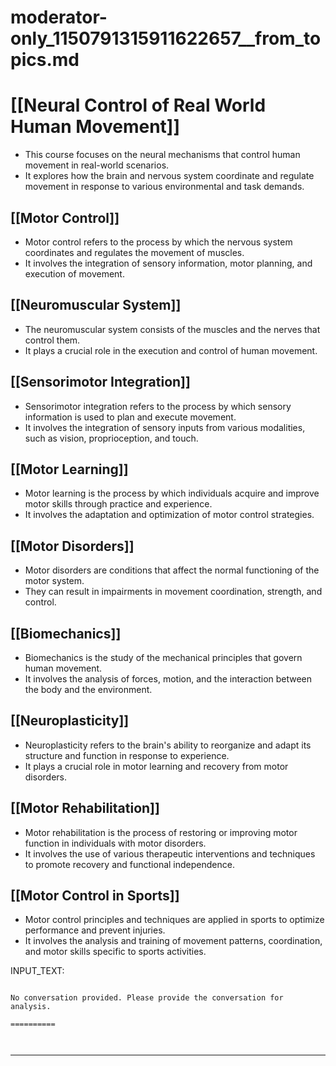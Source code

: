 # moderator-only_1150791315911622657__from_topics.md

# [[Neural Control of Real World Human Movement]]
- This course focuses on the neural mechanisms that control human movement in real-world scenarios.
- It explores how the brain and nervous system coordinate and regulate movement in response to various environmental and task demands.

## [[Motor Control]]
- Motor control refers to the process by which the nervous system coordinates and regulates the movement of muscles.
- It involves the integration of sensory information, motor planning, and execution of movement.

## [[Neuromuscular System]]
- The neuromuscular system consists of the muscles and the nerves that control them.
- It plays a crucial role in the execution and control of human movement.

## [[Sensorimotor Integration]]
- Sensorimotor integration refers to the process by which sensory information is used to plan and execute movement.
- It involves the integration of sensory inputs from various modalities, such as vision, proprioception, and touch.

## [[Motor Learning]]
- Motor learning is the process by which individuals acquire and improve motor skills through practice and experience.
- It involves the adaptation and optimization of motor control strategies.

## [[Motor Disorders]]
- Motor disorders are conditions that affect the normal functioning of the motor system.
- They can result in impairments in movement coordination, strength, and control.

## [[Biomechanics]]
- Biomechanics is the study of the mechanical principles that govern human movement.
- It involves the analysis of forces, motion, and the interaction between the body and the environment.

## [[Neuroplasticity]]
- Neuroplasticity refers to the brain's ability to reorganize and adapt its structure and function in response to experience.
- It plays a crucial role in motor learning and recovery from motor disorders.

## [[Motor Rehabilitation]]
- Motor rehabilitation is the process of restoring or improving motor function in individuals with motor disorders.
- It involves the use of various therapeutic interventions and techniques to promote recovery and functional independence.

## [[Motor Control in Sports]]
- Motor control principles and techniques are applied in sports to optimize performance and prevent injuries.
- It involves the analysis and training of movement patterns, coordination, and motor skills specific to sports activities.

INPUT_TEXT:

```

No conversation provided. Please provide the conversation for analysis.

==========



```

___

